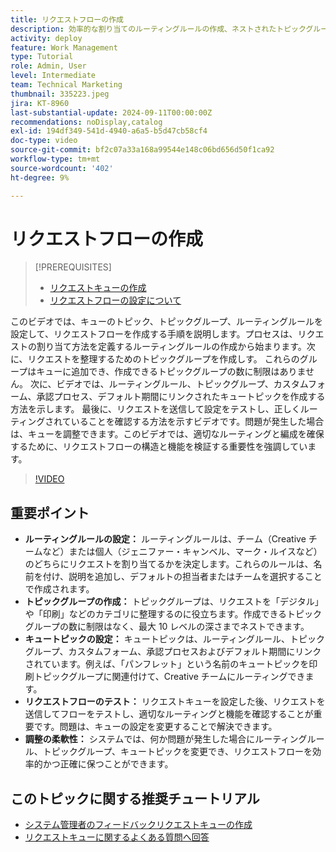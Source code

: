 ```yaml
---
title: リクエストフローの作成
description: 効率的な割り当てのルーティングルールの作成、ネストされたトピックグループを使用したリクエストの整理、キューのトピックのワークフローへのリンク、リクエストフロー機能のテスト、正確性と効率を確保するための柔軟な調整により、リクエスト管理を最適化します。
activity: deploy
feature: Work Management
type: Tutorial
role: Admin, User
level: Intermediate
team: Technical Marketing
thumbnail: 335223.jpeg
jira: KT-8960
last-substantial-update: 2024-09-11T00:00:00Z
recommendations: noDisplay,catalog
exl-id: 194df349-541d-4940-a6a5-b5d47cb58cf4
doc-type: video
source-git-commit: bf2c07a33a168a99544e148c06bd656d50f1ca92
workflow-type: tm+mt
source-wordcount: '402'
ht-degree: 9%

---
```


# リクエストフローの作成

>[!PREREQUISITES]
>
>* [リクエストキューの作成](/help/manage-work/request-queues/create-a-request-queue.md)
>* [リクエストフローの設定について](/help/manage-work/request-queues/understand-settings-for-a-flow-request.md)

このビデオでは、キューのトピック、トピックグループ、ルーティングルールを設定して、リクエストフローを作成する手順を説明します。&#x200B; プロセスは、リクエストの割り当て方法を定義するルーティングルールの作成から始まります。&#x200B; 次に、リクエストを整理するためのトピックグループを作成し&#x200B;す。 これらのグループはキューに追加でき、作成できるトピックグループの数に制限はありません。
次に、ビデオでは、ルーティングルール、トピックグループ、カスタムフォーム、承認プロセス、デフォルト期間にリンクされたキュートピックを作成する方法を示します。
最後に、リクエストを送信して設定をテストし、正しくルーティングされていることを確認する方法を示すビデオです。&#x200B; 問題が発生した場合は、キューを調整できます。&#x200B; このビデオでは、適切なルーティングと編成を確保するために、リクエストフローの構造と機能を検証する重要性を強調しています。

>[!VIDEO](https://video.tv.adobe.com/v/335223/?quality=12&learn=on)

## 重要ポイント

* **ルーティングルールの設定：** ルーティングルールは、チーム（Creative チームなど）または個人（ジェニファー・キャンベル、マーク・ルイスなど）のどちらにリクエストを割り当てるかを決定します。&#x200B; これらのルールは、名前を付け、説明を追加し、デフォルトの担当者またはチームを選択することで作成されます。
* **トピックグループの作成：** トピックグループは、リクエストを「デジタル」や「印刷」などのカテゴリに整理するのに役立ちます。&#x200B; 作成できるトピックグループの数に制限はなく、最大 10 レベルの深さまでネストできます。
* **キュートピックの設定：** キュートピックは、ルーティングルール、トピックグループ、カスタムフォーム、承認プロセスおよびデフォルト期間にリンクされています。&#x200B; 例えば、「パンフレット」という名前のキュートピックを印刷トピックグループに関連付けて、Creative チームにルーティングできます。
* **リクエストフローのテスト：** リクエストキューを設定した後、リクエストを送信してフローをテストし、適切なルーティングと機能を確認することが重要です。&#x200B; 問題は、キューの設定を変更することで解決できます。&#x200B;
* **調整の柔軟性：** システムでは、何か問題が発生した場合にルーティングルール、トピックグループ、キュートピックを変更でき、リクエストフローを効率的かつ正確に保つことができます。


## このトピックに関する推奨チュートリアル

* [システム管理者のフィードバックリクエストキューの作成](/help/manage-work/request-queues/create-a-system-admin-feedback-request-queue.md)
* [リクエストキューに関するよくある質問へ回答](/help/manage-work/request-queues/request-queue-faq.md)


